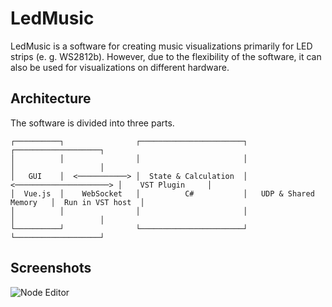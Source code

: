 # LedMusic

LedMusic is a software for creating music visualizations primarily for LED strips (e. g. WS2812b).
However, due to the flexibility of the software, it can also be used for visualizations on different hardware.

## Architecture
The software is divided into three parts.
```
┌──────────┐                ┌───────────────────────┐                         ┌───────────────────┐
│          │                │                       │                         │                   │
│   GUI    │  <───────────> │  State & Calculation  │ <─────────────────────> │    VST Plugin     │
│  Vue.js  │    WebSocket   │          C#           │   UDP & Shared Memory   │  Run in VST host  │
│          │                │                       │                         │                   │
└──────────┘                └───────────────────────┘                         └───────────────────┘
```

## Screenshots
![Node Editor](documentation/screenshots/1.png)